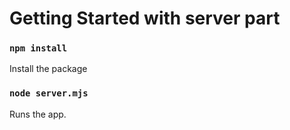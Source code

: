 # Getting Started with server part

### `npm install`

Install the package

### `node server.mjs`

Runs the app.
